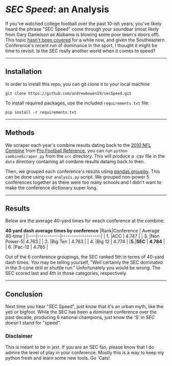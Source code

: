 # *SEC Speed*: an Analysis

If you've watched college football over the past 10-ish years, you've likely heard the phrase "SEC Speed" come through your soundbar (most likely from Gary Danielson as Alabama is blowing some poor team's doors off). This topic [hasn't been covered](https://bleacherreport.com/articles/482339-debunking-the-myth-of-sec-speed-is-the-sec-really-faster-than-the-competition) for a while now, and given the Southeastern Conference's recent run of dominance in the sport, I thought it might be time to revisit. Is the SEC really another world when it comes to speed?

---
## Installation
In order to install this repo, you can git clone it to your local machine

    git clone https://github.com/andrewbowen19/secSpeed.git

To install required packages, use the included `requirements.txt` file:

    pip install -r requirements.txt
    
---

## Methods
We scraper each year's combine results dating back to the [2010 NFL Combine](https://www.pro-football-reference.com/draft/2010-combine.htm) from [Pro Football Reference](https://www.pro-football-reference.com), you can run `python combineScraper.py` from the `src` directory. This will produce a .csv file in the `data` directory containing all combine results dataing back to then. 

Then, we grouped each conference's results using [pandas.groupby](https://realpython.com/pandas-groupby/). This can be done using our `analysis.py` script. We grouped non-power 5 conferences together as there were too many schools and I didn't want to make the conference dictionary super long. 

---
## Results

Below are the average 40-yard times for eeach conference at the combine:

**40 yard dash average times by conference**
|Rank|Conference | Average 40-time   |
|----|-----------|-------------------|
| 1. |ACC        |    4.747          |
| 3. |Non Power-5|    4.763          |
| 2. |Big Ten    |    4.763          |
| 4. |Big 12     |    4.774          |
|**5.**|**SEC**  |    **4.784**      |
| 6. |Pac-12     |    4.785          |

Out of the 6 conference groupings, the SEC ranked 5th in terms of 40-yard dash times. You may be telling yourself, "Well certainly the SEC dominated in the 3-cone drill or shuttle run." Unfortunately you would be wrong. The SEC scored last and 4th in those categories, respectively.
___
## Conclusion
Next time you hear "SEC Speed", just know that it's an urban myth, like the yeti or bigfoot. While the SEC has been a dominant conference over the past decade, producing 6 national champions, just know the 'S' in *SEC* doesn't stand for "speed".

### Disclaimer
This is meant to be in jest. If you are an SEC fan, please know that I do admire the level of play in your conference. Mostly this is a way to keep my python fresh and learn some new tools. Go 'Cats!
